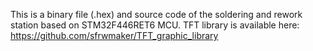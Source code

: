 This is a binary file (.hex) and source code of the soldering and rework station based on STM32F446RET6 MCU.
TFT library is available here: https://github.com/sfrwmaker/TFT_graphic_library
